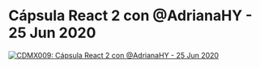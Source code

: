 # Cápsula React 2 con @AdrianaHY - 25 Jun 2020

[![CDMX009: Cápsula React 2 con @AdrianaHY - 25 Jun 2020](https://img.youtube.com/vi/gzvAMhyaTts/0.jpg)](https://youtu.be/gzvAMhyaTts)
